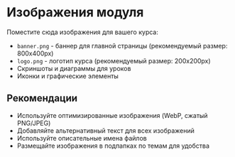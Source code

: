 # Изображения модуля

Поместите сюда изображения для вашего курса:

- `banner.png` - баннер для главной страницы (рекомендуемый размер: 800x400px)
- `logo.png` - логотип курса (рекомендуемый размер: 200x200px)
- Скриншоты и диаграммы для уроков
- Иконки и графические элементы

## Рекомендации

- Используйте оптимизированные изображения (WebP, сжатый PNG/JPEG)
- Добавляйте альтернативный текст для всех изображений
- Используйте описательные имена файлов
- Размещайте изображения в подпапках по темам для удобства
